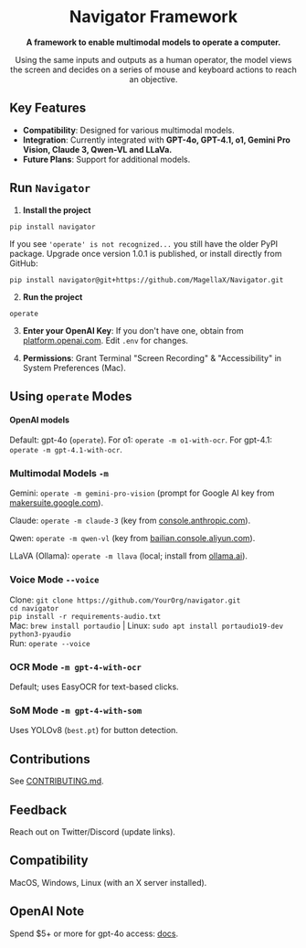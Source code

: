 <h1 align="center">Navigator Framework</h1>

<p align="center">
  <strong>A framework to enable multimodal models to operate a computer.</strong>
</p>
<p align="center">
  Using the same inputs and outputs as a human operator, the model views the screen and decides on a series of mouse and keyboard actions to reach an objective.
</p>

<!-- Image placeholder: Update with new demo gif -->

## Key Features
- **Compatibility**: Designed for various multimodal models.
- **Integration**: Currently integrated with **GPT-4o, GPT-4.1, o1, Gemini Pro Vision, Claude 3, Qwen-VL and LLaVa.**
- **Future Plans**: Support for additional models.

## Run `Navigator`

1. **Install the project**
```
pip install navigator
```
If you see `'operate' is not recognized...` you still have the older PyPI package. Upgrade once version 1.0.1 is published, or install directly from GitHub:
```
pip install navigator@git+https://github.com/MagellaX/Navigator.git
```
2. **Run the project**
```
operate
```
3. **Enter your OpenAI Key**: If you don't have one, obtain from [platform.openai.com](https://platform.openai.com/account/api-keys). Edit `.env` for changes.

4. **Permissions**: Grant Terminal "Screen Recording" & "Accessibility" in System Preferences (Mac).

## Using `operate` Modes

#### OpenAI models
Default: gpt-4o (`operate`). For o1: `operate -m o1-with-ocr`. For gpt-4.1: `operate -m gpt-4.1-with-ocr`.

### Multimodal Models `-m`
Gemini: `operate -m gemini-pro-vision` (prompt for Google AI key from [makersuite.google.com](https://makersuite.google.com/app/apikey)).

Claude: `operate -m claude-3` (key from [console.anthropic.com](https://console.anthropic.com/dashboard)).

Qwen: `operate -m qwen-vl` (key from [bailian.console.aliyun.com](https://bailian.console.aliyun.com/)).

LLaVA (Ollama): `operate -m llava` (local; install from [ollama.ai](https://ollama.ai)).

### Voice Mode `--voice`
Clone: `git clone https://github.com/YourOrg/navigator.git`  
`cd navigator`  
`pip install -r requirements-audio.txt`  
Mac: `brew install portaudio` | Linux: `sudo apt install portaudio19-dev python3-pyaudio`  
Run: `operate --voice`

### OCR Mode `-m gpt-4-with-ocr`
Default; uses EasyOCR for text-based clicks.

### SoM Mode `-m gpt-4-with-som`
Uses YOLOv8 (`best.pt`) for button detection.

## Contributions
See [CONTRIBUTING.md](CONTRIBUTING.md).

## Feedback
Reach out on Twitter/Discord (update links).

## Compatibility
MacOS, Windows, Linux (with an X server installed).

## OpenAI Note
Spend $5+ or more for gpt-4o access: [docs](https://platform.openai.com/docs/guides/rate-limits).
